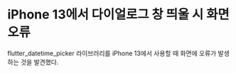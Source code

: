 # iPhone 13에서 다이얼로그 창 띄울 시 화면 오류
flutter_datetime_picker 라이브러리를 iPhone 13에서 사용할 때 화면에 오류가 발생하는 것을 발견했다.
